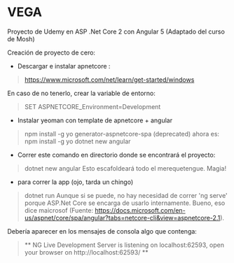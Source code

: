 # VEGA
Proyecto de Udemy en ASP .Net Core 2 con Angular 5
(Adaptado del curso de Mosh)

Creación de proyecto de cero:

- Descargar e instalar apnetcore :
> https://www.microsoft.com/net/learn/get-started/windows

En caso de no tenerlo, crear la variable de entorno:
> SET ASPNETCORE_Environment=Development

- Instalar yeoman con template de apnetcore + angular
> npm install -g yo generator-aspnetcore-spa (deprecated)
  ahora es:
> npm install -g yo dotnet new angular

- Correr este comando en directorio donde se encontrará el proyecto:
> dotnet new angular
Esto escafoldeará todo el merequetengue. Magia!

- para correr la app (ojo, tarda un chingo)
> dotnet run
Aunque si se puede, no hay necesidad de correr 'ng serve' porque ASP.Net Core se encarga de usarlo internamente. Bueno, eso dice maicrosof (Fuente: https://docs.microsoft.com/en-us/aspnet/core/spa/angular?tabs=netcore-cli&view=aspnetcore-2.1).

Debería aparecer en los mensajes de consola algo que contenga: 
> ** NG Live Development Server is listening on localhost:62593, open your browser on http://localhost:62593/ **

